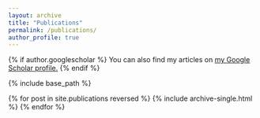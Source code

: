 ```yaml
---
layout: archive
title: "Publications"
permalink: /publications/
author_profile: true
---
```


{% if author.googlescholar %}
    You can also find my articles on <u><a href="{{author.googlescholar}}">my Google Scholar profile</a>.</u>
{% endif %}

{% include base_path %}

{% for post in site.publications reversed %}
  {% include archive-single.html %}
{% endfor %}

